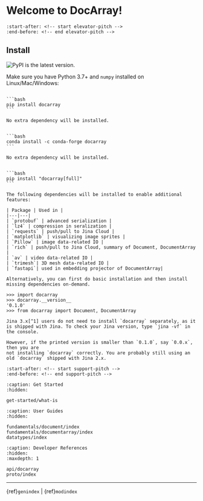 # Welcome to DocArray!

```{include} ../README.md
:start-after: <!-- start elevator-pitch -->
:end-before: <!-- end elevator-pitch -->
```

## Install

![PyPI](https://img.shields.io/pypi/v/docarray?color=%23ffffff&label=%20) is the latest version.

Make sure you have Python 3.7+ and `numpy` installed on Linux/Mac/Windows:

````{tab} Basic install

```bash
pip install docarray
```

No extra dependency will be installed.
````

````{tab} Basic install via Conda

```bash
conda install -c conda-forge docarray
```

No extra dependency will be installed.
````

````{tab} Full install

```bash
pip install "docarray[full]"
```

The following dependencies will be installed to enable additional features:

| Package | Used in |
|---|---|
| `protobuf` | advanced serialization |
| `lz4` | compression in seralization |
| `requests` | push/pull to Jina Cloud |
| `matplotlib` | visualizing image sprites |
| `Pillow` | image data-related IO |
| `rich` | push/pull to Jina Cloud, summary of Document, DocumentArray |
| `av` | video data-related IO |
| `trimesh`| 3D mesh data-related IO |
| `fastapi`| used in embedding projector of DocumentArray|

Alternatively, you can first do basic installation and then install missing dependencies on-demand. 
````



```pycon
>>> import docarray
>>> docarray.__version__
'0.1.0'
>>> from docarray import Document, DocumentArray
```




```{important}
Jina 3.x[^1] users do not need to install `docarray` separately, as it is shipped with Jina. To check your Jina version, type `jina -vf` in the console.

However, if the printed version is smaller than `0.1.0`, say `0.0.x`, then you are 
not installing `docarray` correctly. You are probably still using an old `docarray` shipped with Jina 2.x. 
```

[^1]: Jina 3.0rc will be released in Feb. 2022. Stay tune!


```{include} ../README.md
:start-after: <!-- start support-pitch -->
:end-before: <!-- end support-pitch -->
```

```{toctree}
:caption: Get Started
:hidden:

get-started/what-is
```

```{toctree}
:caption: User Guides
:hidden:

fundamentals/document/index
fundamentals/documentarray/index
datatypes/index
```



```{toctree}
:caption: Developer References
:hidden:
:maxdepth: 1

api/docarray
proto/index
```


---
{ref}`genindex` | {ref}`modindex`

